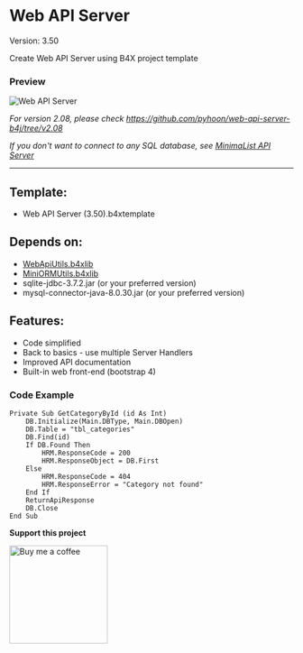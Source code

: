 # Web API Server

Version: 3.50

Create Web API Server using B4X project template

### Preview
![Web API Server](../main/web-api-server-b4j.png)

*For version 2.08, please check https://github.com/pyhoon/web-api-server-b4j/tree/v2.08*

*If you don't want to connect to any SQL database, see [MinimaList API Server](https://github.com/pyhoon/minimalist-api-b4j)*

---

## Template:
- Web API Server (3.50).b4xtemplate

## Depends on:
- [WebApiUtils.b4xlib](https://github.com/pyhoon/WebApiUtils-B4J)
- [MiniORMUtils.b4xlib](https://github.com/pyhoon/MiniORMUtils-B4X)
- sqlite-jdbc-3.7.2.jar (or your preferred version)
- mysql-connector-java-8.0.30.jar (or your preferred version)

## Features:
- Code simplified
- Back to basics - use multiple Server Handlers
- Improved API documentation
- Built-in web front-end (bootstrap 4)

### Code Example
```basic
Private Sub GetCategoryById (id As Int)
	DB.Initialize(Main.DBType, Main.DBOpen)
	DB.Table = "tbl_categories"
	DB.Find(id)
	If DB.Found Then
		HRM.ResponseCode = 200
		HRM.ResponseObject = DB.First
	Else
		HRM.ResponseCode = 404
		HRM.ResponseError = "Category not found"
	End If
	ReturnApiResponse
	DB.Close
End Sub
```

**Support this project**

<a href="https://paypal.me/aeric80/"><img src="https://cdn.buymeacoffee.com/buttons/default-orange.png" width="174" title="Buy me a coffee" /></a>
